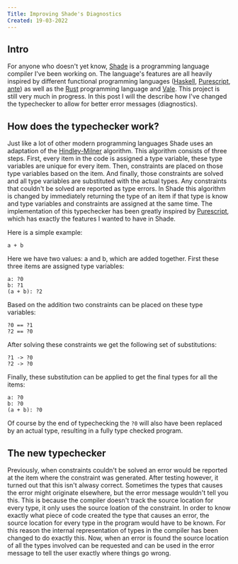 ```yaml
---
Title: Improving Shade's Diagnostics
Created: 19-03-2022
---
```


## Intro
For anyone who doesn't yet know, [Shade][shade] is a programming language compiler I've been working on. The language's
features are all heavily inspired by different functional programming languages ([Haskell][hs], [Purescript][ps], [ante][ante]) as
well as the [Rust][rs] programming language and [Vale][vale]. This project is still very much in progress. In this post I will the
describe how I've changed the typechecker to allow for better error messages (diagnostics).

## How does the typechecker work?
Just like a lot of other modern programming languages Shade uses an adaptation of the [Hindley-Milner][hm] algorithm.
This algorithm consists of three steps. First, every item in the code is assigned a type variable, these type variables
are unique for every item. Then, constraints are placed on those type variables based on the item. And finally, those
constraints are solved and all type variables are substituted with the actual types. Any constraints that couldn't be
solved are reported as type errors. In Shade this algorithm is changed by immediately returning the type of an item if
that type is know and type variables and constraints are assigned at the same time. The implementation of this
typechecker has been greatly inspired by [Purescript][ps], which has exactly the features I wanted to have in Shade.

Here is a simple example:
```
a + b
```
Here we have two values: a and b, which are added together. First these three items are assigned type variables:
```
a: ?0
b: ?1
(a + b): ?2
```
Based on the addition two constraints can be placed on these type variables:
```
?0 == ?1
?2 == ?0
```
After solving these constraints we get the following set of substitutions:
```
?1 -> ?0
?2 -> ?0
```
Finally, these substitution can be applied to get the final types for all the items:
```
a: ?0
b: ?0
(a + b): ?0
```
Of course by the end of typechecking the `?0` will also have been replaced by an actual type, resulting in a fully type
checked program.

## The new typechecker
Previously, when constraints couldn't be solved an error would be reported at the item where the constraint was
generated. After testing however, it turned out that this isn't alwasy correct. Sometimes the types that causes the
error might originate elsewhere, but the error message wouldn't tell you this. This is because the compiler doesn't
track the source location for every type, it only uses the source loation of the constraint. In order to know exactly
what piece of code created the type that causes an error, the source location for every type in the program would have
to be known. For this reason the internal representation of types in the compiler has been changed to do exactly this.
Now, when an error is found the source location of all the types involved can be requested and  can be used in the error
message to tell the user exactly where things go wrong.

[hm]: https://en.wikipedia.org/wiki/Hindley%E2%80%93Milner_type_system
[hs]: https://www.haskell.org/
[ps]: https://www.github.com/purescript/purescript
[rs]: https://www.rust-lang.org/
[ante]: http://antelang.org/
[shade]: /projects#shade
[vale]: https://vale.dev/
